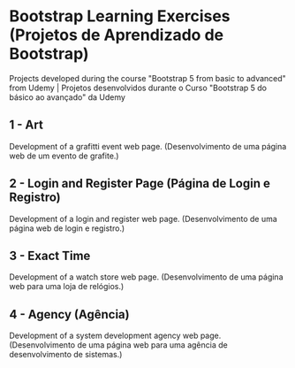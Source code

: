 # Bootstrap Learning Exercises (Projetos de Aprendizado de Bootstrap)
Projects developed during the course "Bootstrap 5 from basic to advanced" from Udemy | Projetos desenvolvidos durante o Curso "Bootstrap 5 do básico ao avançado" da Udemy 

## 1 - Art
Development of a grafitti event web page.
(Desenvolvimento de uma página web de um evento de grafite.)

## 2 - Login and Register Page (Página de Login e Registro)
Development of a login and register web page.
(Desenvolvimento de uma página web de login e registro.)

## 3 - Exact Time
Development of a watch store web page.
(Desenvolvimento de uma página web para uma loja de relógios.)

## 4 - Agency (Agência)
Development of a system development agency web page.
(Desenvolvimento de uma página web para uma agência de desenvolvimento de sistemas.)
